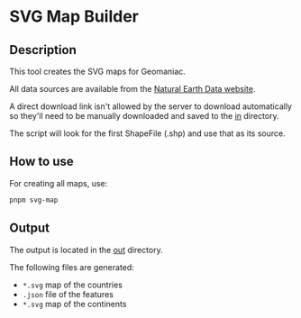 # SVG Map Builder

## Description

This tool creates the SVG maps for Geomaniac.

All data sources are available from the [Natural Earth Data website](https://www.naturalearthdata.com/downloads/50m-cultural-vectors/).

A direct download link isn't allowed by the server to download automatically so they'll need to be manually downloaded and saved to the [in](./in/) directory.

The script will look for the first ShapeFile (.shp) and use that as its source.

## How to use

For creating all maps, use:

```bash
pnpm svg-map
```

## Output

The output is located in the [out](./out/) directory.

The following files are generated:

- `*.svg` map of the countries
- `.json` file of the features
- `*.svg` map of the continents
